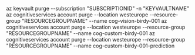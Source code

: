 az keyvault purge --subscription "SUBSCRIPTIONID" -n "KEYVAULTNAME"
az cognitiveservices account purge --location westeurope --resource-group "RESOURCEGROUPNAME" --name cog-vision-birdy-001
az cognitiveservices account purge --location westeurope --resource-group "RESOURCEGROUPNAME" --name cog-custom-birdy-001
az cognitiveservices account purge --location westeurope --resource-group "RESOURCEGROUPNAME" --name cog-custom-birdy-001-prediction